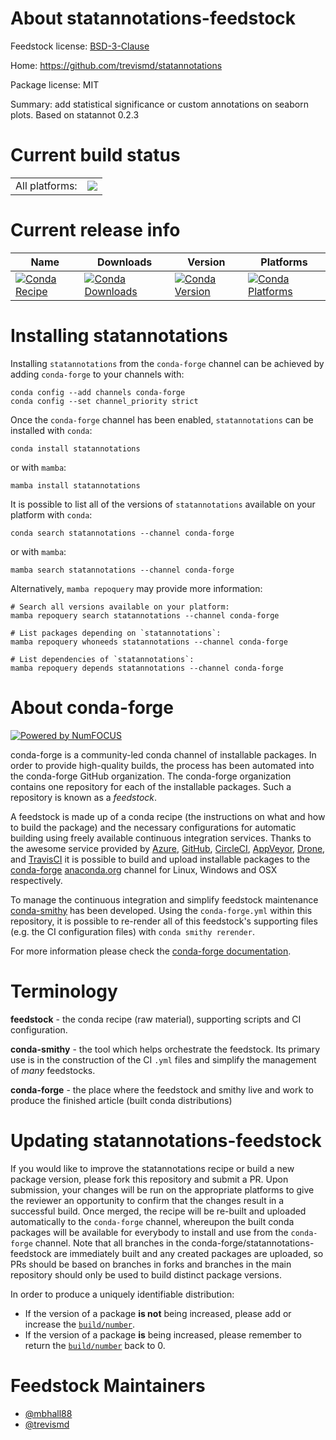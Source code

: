 About statannotations-feedstock
===============================

Feedstock license: [BSD-3-Clause](https://github.com/conda-forge/statannotations-feedstock/blob/main/LICENSE.txt)

Home: https://github.com/trevismd/statannotations

Package license: MIT

Summary: add statistical significance or custom annotations on seaborn plots. Based on statannot 0.2.3

Current build status
====================


<table><tr><td>All platforms:</td>
    <td>
      <a href="https://dev.azure.com/conda-forge/feedstock-builds/_build/latest?definitionId=17673&branchName=main">
        <img src="https://dev.azure.com/conda-forge/feedstock-builds/_apis/build/status/statannotations-feedstock?branchName=main">
      </a>
    </td>
  </tr>
</table>

Current release info
====================

| Name | Downloads | Version | Platforms |
| --- | --- | --- | --- |
| [![Conda Recipe](https://img.shields.io/badge/recipe-statannotations-green.svg)](https://anaconda.org/conda-forge/statannotations) | [![Conda Downloads](https://img.shields.io/conda/dn/conda-forge/statannotations.svg)](https://anaconda.org/conda-forge/statannotations) | [![Conda Version](https://img.shields.io/conda/vn/conda-forge/statannotations.svg)](https://anaconda.org/conda-forge/statannotations) | [![Conda Platforms](https://img.shields.io/conda/pn/conda-forge/statannotations.svg)](https://anaconda.org/conda-forge/statannotations) |

Installing statannotations
==========================

Installing `statannotations` from the `conda-forge` channel can be achieved by adding `conda-forge` to your channels with:

```
conda config --add channels conda-forge
conda config --set channel_priority strict
```

Once the `conda-forge` channel has been enabled, `statannotations` can be installed with `conda`:

```
conda install statannotations
```

or with `mamba`:

```
mamba install statannotations
```

It is possible to list all of the versions of `statannotations` available on your platform with `conda`:

```
conda search statannotations --channel conda-forge
```

or with `mamba`:

```
mamba search statannotations --channel conda-forge
```

Alternatively, `mamba repoquery` may provide more information:

```
# Search all versions available on your platform:
mamba repoquery search statannotations --channel conda-forge

# List packages depending on `statannotations`:
mamba repoquery whoneeds statannotations --channel conda-forge

# List dependencies of `statannotations`:
mamba repoquery depends statannotations --channel conda-forge
```


About conda-forge
=================

[![Powered by
NumFOCUS](https://img.shields.io/badge/powered%20by-NumFOCUS-orange.svg?style=flat&colorA=E1523D&colorB=007D8A)](https://numfocus.org)

conda-forge is a community-led conda channel of installable packages.
In order to provide high-quality builds, the process has been automated into the
conda-forge GitHub organization. The conda-forge organization contains one repository
for each of the installable packages. Such a repository is known as a *feedstock*.

A feedstock is made up of a conda recipe (the instructions on what and how to build
the package) and the necessary configurations for automatic building using freely
available continuous integration services. Thanks to the awesome service provided by
[Azure](https://azure.microsoft.com/en-us/services/devops/), [GitHub](https://github.com/),
[CircleCI](https://circleci.com/), [AppVeyor](https://www.appveyor.com/),
[Drone](https://cloud.drone.io/welcome), and [TravisCI](https://travis-ci.com/)
it is possible to build and upload installable packages to the
[conda-forge](https://anaconda.org/conda-forge) [anaconda.org](https://anaconda.org/)
channel for Linux, Windows and OSX respectively.

To manage the continuous integration and simplify feedstock maintenance
[conda-smithy](https://github.com/conda-forge/conda-smithy) has been developed.
Using the ``conda-forge.yml`` within this repository, it is possible to re-render all of
this feedstock's supporting files (e.g. the CI configuration files) with ``conda smithy rerender``.

For more information please check the [conda-forge documentation](https://conda-forge.org/docs/).

Terminology
===========

**feedstock** - the conda recipe (raw material), supporting scripts and CI configuration.

**conda-smithy** - the tool which helps orchestrate the feedstock.
                   Its primary use is in the construction of the CI ``.yml`` files
                   and simplify the management of *many* feedstocks.

**conda-forge** - the place where the feedstock and smithy live and work to
                  produce the finished article (built conda distributions)


Updating statannotations-feedstock
==================================

If you would like to improve the statannotations recipe or build a new
package version, please fork this repository and submit a PR. Upon submission,
your changes will be run on the appropriate platforms to give the reviewer an
opportunity to confirm that the changes result in a successful build. Once
merged, the recipe will be re-built and uploaded automatically to the
`conda-forge` channel, whereupon the built conda packages will be available for
everybody to install and use from the `conda-forge` channel.
Note that all branches in the conda-forge/statannotations-feedstock are
immediately built and any created packages are uploaded, so PRs should be based
on branches in forks and branches in the main repository should only be used to
build distinct package versions.

In order to produce a uniquely identifiable distribution:
 * If the version of a package **is not** being increased, please add or increase
   the [``build/number``](https://docs.conda.io/projects/conda-build/en/latest/resources/define-metadata.html#build-number-and-string).
 * If the version of a package **is** being increased, please remember to return
   the [``build/number``](https://docs.conda.io/projects/conda-build/en/latest/resources/define-metadata.html#build-number-and-string)
   back to 0.

Feedstock Maintainers
=====================

* [@mbhall88](https://github.com/mbhall88/)
* [@trevismd](https://github.com/trevismd/)

